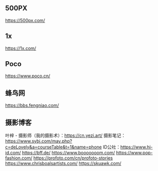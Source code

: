 
## 500PX

https://500px.com/

## 1x

https://1x.com/

## Poco

https://www.poco.cn/

## 蜂鸟网

https://bbs.fengniao.com/

## 摄影博客

叶梓 - 摄影师（我的摄影术）：https://cn.yezi.art/
摄影笔记： https://www.sybj.com/may.php?c=deLovely&a=courseTable&t=1&name=phone
ID公社：https://www.hi-id.com/
https://bff.de/
https://www.booooooom.com/
https://www.pop-fashion.com/
https://profoto.com/cn/profoto-stories
https://www.chrisboalsartists.com/
https://skuawk.com/